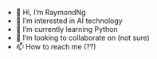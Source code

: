 - 👋 Hi, I’m RaymondNg
- 👀 I’m interested in AI technology
- 🌱 I’m currently learning Python
- 💞️ I’m looking to collaborate on (not sure)
- 📫 How to reach me (??)

<!---
RaymondNg1805/RaymondNg1805 is a ✨ special ✨ repository because its `README.md` (this file) appears on your GitHub profile.
You can click the Preview link to take a look at your changes.
--->
